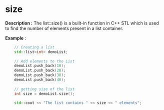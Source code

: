 # size

**Description :** The list::size() is a built-in function in C++ STL which is used to find the number of elements present in a list container.
    
**Example** :
```cpp
    // Creating a list 
    std::list<int> demoList; 
  
    // Add elements to the List 
    demoList.push_back(10); 
    demoList.push_back(20); 
    demoList.push_back(30); 
    demoList.push_back(40); 
  
    // getting size of the list 
    int size = demoList.size(); 
  
    std::cout << "The list contains " << size << " elements"; 

```
